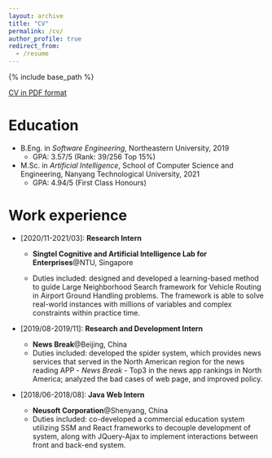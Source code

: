 ```yaml
---
layout: archive
title: "CV"
permalink: /cv/
author_profile: true
redirect_from:
  - /resume
---
```


{% include base_path %}

[CV in PDF format](https://royalskye.github.io/files/CV_20210503.pdf)

Education
======
* B.Eng. in *Software Engineering*, Northeastern University, 2019
  * GPA: 3.57/5 (Rank: 39/256 Top 15%)
* M.Sc. in *Artificial Intelligence*, School of Computer Science and Engineering, Nanyang Technological University, 2021
  * GPA: 4.94/5 (First Class Honours)

Work experience
======
* \[2020/11-2021/03]: **Research Intern**
  
  * **Singtel Cognitive and Artificial Intelligence Lab for Enterprises**@NTU, Singapore
  
  * Duties included: designed and developed a learning-based method to guide Large Neighborhood Search framework for Vehicle Routing in Airport Ground Handling problems. The framework is able to solve real-world instances with millions of variables and complex constraints within practice time.
  
* \[2019/08-2019/11]: **Research and Development Intern**
  
  * **News Break**@Beijing, China
  * Duties included: developed the spider system, which provides news services that served in the North American region for the news reading APP - *News Break* - Top3 in the news app rankings in North America; analyzed the bad cases of web page, and improved policy.

* \[2018/06-2018/08]: **Java Web Intern**
  * **Neusoft Corporation**@Shenyang, China
  * Duties included: co-developed a commercial education system utilizing SSM and React frameworks to decouple development of system, along with JQuery-Ajax to implement interactions between front and back-end system.


